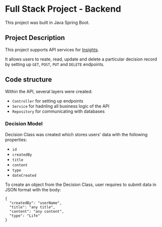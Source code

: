 # Full Stack Project - Backend

This project was built in Java Spring Boot. 

## Project Description

This project supports API services for [Insights](https://chriskokc.github.io/react-decision-making/). 

It allows users to reate, read, update and delete a particular decision record by setting up `GET`, `POST`, `PUT` and `DELETE` endpoints.

## Code structure
Within the API, several layers were created:
- `Controller`  for setting up endpoints
- `Service`  for hadnling all business logic of the API
- `Repository`  for communicating with databases
  
### Decision Model
Decision Class was created which stores users' data with the following properties:
- `id`
- `createdBy`
- `title`
- `content`
- `type`
- `dateCreated`

To create an object from the Decision Class, user requires to submit data in JSON format with the body:
```
{
  "createdBy": "userName",
  "title": "any title",
  "content": "any content",
  "type": "Life"
}
```

